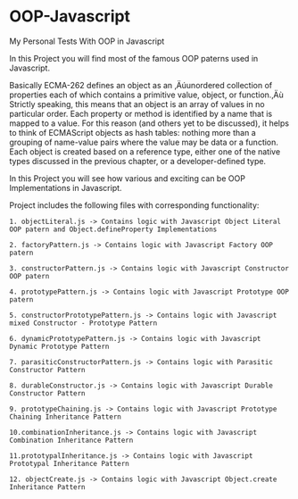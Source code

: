 OOP-Javascript
==============

My Personal Tests With OOP in Javascript

In this Project you will find most of the famous OOP paterns used in Javascript.

Basically ECMA-262 defines an object as an ‚Äúunordered collection of properties each of which contains 
a primitive value, object, or function.‚Äù Strictly speaking, this means that an object is an 
array of values in no particular order. Each property or method is identified by a name that 
is mapped to a value. For this reason (and others yet to be discussed), it helps to think of 
ECMAScript objects as hash tables: nothing more than a grouping of name-value pairs where 
the value may be data or a function.
Each object is created based on a reference type, either one of the native types discussed in the 
previous chapter, or a developer-defined type.

In this Project you will see how various and exciting can be OOP Implementations in Javascript.
 
Project includes the following files with corresponding functionality:

    1. objectLiteral.js -> Contains logic with Javascript Object Literal OOP patern and Object.defineProperty Implementations
    
    2. factoryPattern.js -> Contains logic with Javascript Factory OOP patern
    
    3. constructorPattern.js -> Contains logic with Javascript Constructor OOP patern
    
    4. prototypePattern.js -> Contains logic with Javascript Prototype OOP patern
        
    5. constructorPrototypePattern.js -> Contains logic with Javascript mixed Constructor - Prototype Pattern

    6. dynamicPrototypePattern.js -> Contains logic with Javascript Dynamic Prototype Pattern
    
    7. parasiticConstructorPattern.js -> Contains logic with Parasitic Constructor Pattern

    8. durableConstructor.js -> Contains logic with Javascript Durable Constructor Pattern

    9. prototypeChaining.js -> Contains logic with Javascript Prototype Chaining Inheritance Pattern
    
    10.combinationInheritance.js -> Contains logic with Javascript Combination Inheritance Pattern
	
    11.prototypalInheritance.js -> Contains logic with Javascript Prototypal Inheritance Pattern
	
    12. objectCreate.js -> Contains logic with Javascript Object.create Inheritance Pattern
	 
